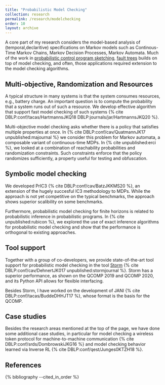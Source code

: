 ```yaml
---
title: "Probabilistic Model Checking"
collection: research
permalink: /research/modelchecking
order: 10
layout: archive
---
```


A core part of my research considers the model-based analysis of (temporal,declaritive) specifications on Markov models such as Continous-Time Markov Chains, Markov Decision Processes, Markov Automata.
Much of the work in [probabilistic control program sketching](synt), [fault trees](fault-trees) builds on top of model checking, and often, those applications required extension to the model checking algorithms. 


Multi-objective, Randomization and Resources
---------------------------------------------

A typical structure in many systems is that the system consumes resources, e.g., battery charge. An important question is to compute the probability that a system runs out of such a resource. We develop effective algorithm that support fast model checking of such systems  {% cite DBLP:conf/tacas/HartmannsJKQ18 DBLP:journals/jar/HartmannsJKQ20  %}.

Multi-objective model checking asks whether there is a policy that satisfies multiple properties at once. In {% cite DBLP:conf/cav/QuatmannJK17 unpublished:majournal  %} we consider this problem for Markov automata, a composable variant of continuous-time MDPs.
In {% cite unpublished:erci %}, we looked at a combination of reachability probabilities and randomization constraints. Such constraints enforce that the policy randomizes sufficiently, a property useful for testing and obfuscation.

Symbolic model checking
-----------------------

We developed PrIC3 {% cite DBLP:conf/cav/BatzJKKMS20  %}, an extension of the hugely succesful IC3 methodology to MDPs.
While the approach is not yet competitive on the typical benchmarks, the approach shows superior scalibility on some benchmarks. 

Furthermore, probabilistic model checking for finite horizons is related to probabilistic inference in probabilistic programs. 
In {% cite unpublished:rubicon %}, we explored the use of exact inference algorithms for probabilistic model checking and show that the performance is orthogonal to existing approaches.


Tool support
------------

Together with a group of co-developers, we provide state-of-the-art tool support for probabilistic model checking in the tool [Storm](www.stormchecker.org) {% cite DBLP:conf/cav/DehnertJK017 unpublished:stormjournal %}. 
Storm has a superior performance, as shown on the QCOMP 2019 and QCOMP 2020, and its Python API allows for flexible interfacing.

Besides Storm, I have worked on the development of JANI {% cite DBLP:conf/tacas/BuddeDHHJT17  %}, whose format is the basis for the QCOMP. 

Case studies
------------
Besides the research areas mentioned at the top of the page, we have done some additional case studies, in particular for model checking a wireless token protocol for machine-to-machine communication {% cite DBLP:conf/srds/DombrowskiJKG16  %} and model checking behavior learned via Inverse RL {% cite DBLP:conf/qest/Junges0KTZH18  %}.


References
----------

{% bibliography --cited_in_order %}


